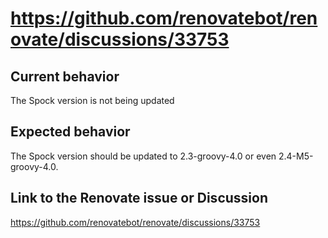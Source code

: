 # https://github.com/renovatebot/renovate/discussions/33753

## Current behavior

The Spock version is not being updated

## Expected behavior

The Spock version should be updated to 2.3-groovy-4.0 or even 2.4-M5-groovy-4.0.

## Link to the Renovate issue or Discussion

https://github.com/renovatebot/renovate/discussions/33753